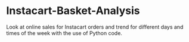 # Instacart-Basket-Analysis
Look at online sales for Instacart orders and trend for different days and times of the week with the use of Python code.
